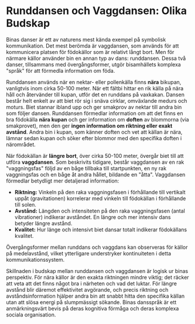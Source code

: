 
# Runddansen och Vaggdansen: Olika Budskap

Binas danser är ett av naturens mest kända exempel på symbolisk kommunikation. Det mest berömda är vaggdansen, som används för att kommunicera platsen för födokällor som är relativt långt bort. Men för närmare källor använder bin en annan typ av dans: runddansen. Dessa två danser, tillsammans med övergångsformer, utgör bisamhällets komplexa "språk" för att förmedla information om föda.

Runddansen används när en nektar- eller pollenkälla finns **nära** bikupan, vanligtvis inom cirka 50-100 meter. När ett fältbi hittar en rik källa på nära håll och återvänder till kupan, utför det en runddans på vaxkakan. Dansen består helt enkelt av att biet rör sig i snäva cirklar, omväxlande medurs och moturs. Biet stannar ibland upp och ger smakprov av nektar till andra bin som följer dansen. Runddansen förmedlar information om att det finns en bra födokälla **nära kupan** och ger information om **doften** av blommorna (via smakprovet), men den ger **ingen information om riktning eller exakt avstånd**. Andra bin i kupan, som känner doften och vet att källan är nära, lämnar sedan kupan och söker efter blommor med den specifika doften i närområdet.

När födokällan är **längre bort**, över cirka 50-100 meter, övergår biet till att utföra **vaggdansen**. Som beskrivits tidigare, består vaggdansen av en rak "vaggningsfas" följd av en båge tillbaka till startpunkten, en ny rak vaggningsfas och en båge åt andra hållet, bildande en "åtta". Vaggdansen förmedlar betydligt mer detaljerad information:
* **Riktning:** Vinkeln på den raka vaggningsfasen i förhållande till vertikalt uppåt (gravitationen) korrelerar med vinkeln till födokällan i förhållande till solen.
* **Avstånd:** Längden och intensiteten på den raka vaggningsfasen (antal vibrationer) indikerar avståndet. En längre och mer intensiv dans betyder längre avstånd.
* **Kvalitet:** Hur länge och intensivt biet dansar totalt indikerar födokällans kvalitet.

Övergångsformer mellan runddans och vaggdans kan observeras för källor på medelavstånd, vilket ytterligare understryker kontinuiteten i detta kommunikationssystem.

Skillnaden i budskap mellan runddansen och vaggdansen är logisk ur binas perspektiv. För nära källor är den exakta riktningen mindre viktig; det räcker att veta att det finns något bra i närheten och vad det luktar. För längre avstånd blir däremot effektivitet avgörande, och precis riktning och avståndsinformation hjälper andra bin att snabbt hitta den specifika källan utan att slösa energi på slumpmässigt sökande. Binas dansspråk är ett anmärkningsvärt bevis på deras kognitiva förmåga och deras komplexa sociala organisation.
